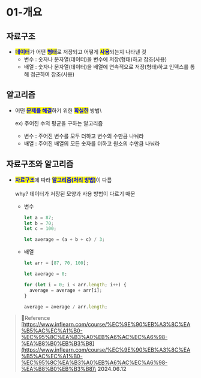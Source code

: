 # 01-개요

## 자료구조

* <mark style="color:blue;">**데이터**</mark>가 어떤 <mark style="color:blue;">**형태**</mark>로 저장되고 어떻게 <mark style="color:blue;">**사용**</mark>되는지 나타낸 것
  * 변수 : 숫자나 문자열(데이터)을 변수에 저장(형태)하고 참조(사용)
  * 배열 : 숫자나 문자열(데이터)을 배열에 연속적으로 저장(형태)하고 인덱스를 통해 접근하여 참조(사용)

## 알고리즘

*   어떤 <mark style="color:blue;">**문제를 해결**</mark>하기 위한 <mark style="color:blue;">**확실한**</mark> 방법\


    ex) 주어진 수의 평균을 구하는 알고리즘

    * 변수 : 주어진 변수를 모두 더하고 변수의 수만큼 나눠라
    * 배열 : 주어진 배열의 모든 숫자를 더하고 원소의 수만큼 나눠라

## 자료구조와 알고리즘

* <mark style="color:blue;">**자료구조**</mark>에 따라 <mark style="color:blue;">**알고리즘(처리 방법)**</mark>이 다름\
  \
  why? 데이터가 저장된 모양과 사용 방법이 다르기 때문
  *   변수

      ```javascript
      let a = 87;
      let b = 70;
      let c = 100;

      let average = (a + b + c) / 3;
      ```
  *   배열

      ```javascript
      let arr = [87, 70, 100];

      let average = 0;

      for (let i = 0; i < arr.length; i++) {
        average = average + arr[i];
      }

      average = average / arr.length;
      ```

> Reference\
> [https://www.inflearn.com/course/%EC%9E%90%EB%A3%8C%EA%B5%AC%EC%A1%B0-%EC%95%8C%EA%B3%A0%EB%A6%AC%EC%A6%98-%EA%B8%B0%EB%B3%B8](https://www.inflearn.com/course/%EC%9E%90%EB%A3%8C%EA%B5%AC%EC%A1%B0-%EC%95%8C%EA%B3%A0%EB%A6%AC%EC%A6%98-%EA%B8%B0%EB%B3%B8)\
> **2024.06.12**
